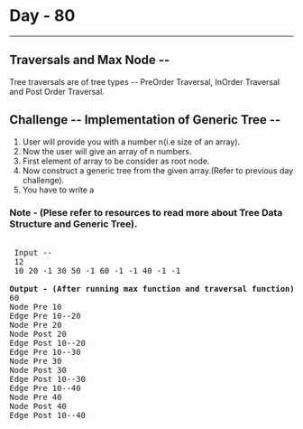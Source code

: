  # Day - 80
---
## Traversals and Max Node  --
Tree traversals are of tree types  -- PreOrder Traversal, InOrder Traversal and Post Order Traversal.

## Challenge -- Implementation of Generic Tree -- 
1. User will provide you with a number n(i.e size of an array).
2. Now the user will give an array of n numbers.
3. First element of array to be consider as root node.
4. Now construct a generic tree from the given array.(Refer to previous day challenge).
5. You have to write a 
### Note - (Plese refer to resources to read more about Tree Data Structure and Generic Tree).


<pre> 
 Input -- 
 12
 10 20 -1 30 50 -1 60 -1 -1 40 -1 -1   

<b>Output - (After running max function and traversal function)</b> 
60
Node Pre 10
Edge Pre 10--20
Node Pre 20
Node Post 20
Edge Post 10--20
Edge Pre 10--30
Node Pre 30
Node Post 30
Edge Post 10--30
Edge Pre 10--40
Node Pre 40
Node Post 40
Edge Post 10--40
</pre>